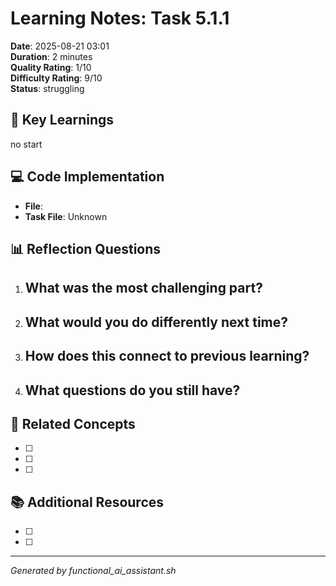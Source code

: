 # Learning Notes: Task 5.1.1

**Date**: 2025-08-21 03:01  
**Duration**: 2 minutes  
**Quality Rating**: 1/10  
**Difficulty Rating**: 9/10  
**Status**: struggling

## 🎯 Key Learnings
no start

## 💻 Code Implementation
- **File**: 
- **Task File**: Unknown

## 📊 Reflection Questions
1. **What was the most challenging part?**
   - 

2. **What would you do differently next time?**
   - 

3. **How does this connect to previous learning?**
   - 

4. **What questions do you still have?**
   - 

## 🔗 Related Concepts
- [ ] 
- [ ] 
- [ ] 

## 📚 Additional Resources
- [ ] 
- [ ] 

---
*Generated by functional_ai_assistant.sh*
